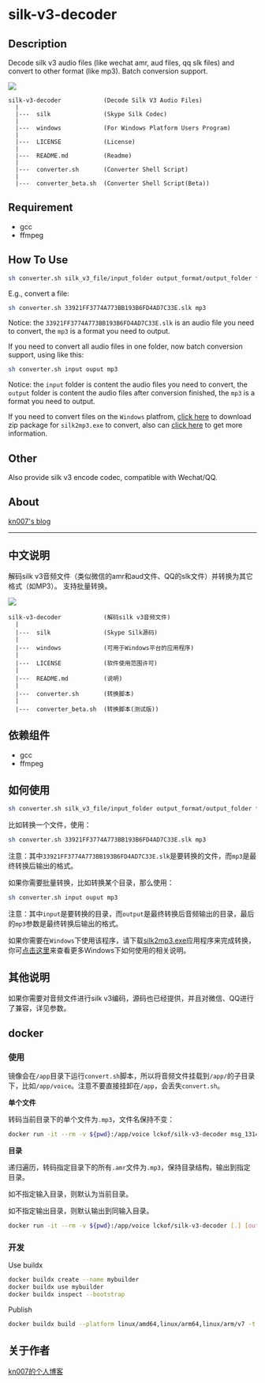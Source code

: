 # silk-v3-decoder

## Description

Decode silk v3 audio files (like wechat amr, aud files, qq slk files) and convert to other format (like mp3).
Batch conversion support.

<a href="https://github.com/kn007/silk-v3-decoder/blob/master/LICENSE"><img src="https://img.shields.io/badge/license-MIT-green.svg?style=flat"></a>

```text
silk-v3-decoder            (Decode Silk V3 Audio Files)
  |
  |---  silk               (Skype Silk Codec)
  |
  |---  windows            (For Windows Platform Users Program)
  |
  |---  LICENSE            (License)
  |
  |---  README.md          (Readme)
  |
  |---  converter.sh       (Converter Shell Script)
  |
  |---  converter_beta.sh  (Converter Shell Script(Beta))
```

## Requirement

* gcc
* ffmpeg

## How To Use

```sh
sh converter.sh silk_v3_file/input_folder output_format/output_folder flag(format)
```

E.g., convert a file:

```sh
sh converter.sh 33921FF3774A773BB193B6FD4AD7C33E.slk mp3
```

Notice: the `33921FF3774A773BB193B6FD4AD7C33E.slk` is an audio file you need to convert, the `mp3` is a format you need to output.

If you need to convert all audio files in one folder, now batch conversion support, using like this:

```sh
sh converter.sh input ouput mp3
```

Notice: the `input` folder is content the audio files you need to convert, the `output` folder is content the audio files after conversion finished, the `mp3` is a format you need to output.

If you need to convert files on the `Windows` platfrom, [click here](https://dl.kn007.net/directlink/silk2mp3.zip "silk2mp3.zip") to download zip package for `silk2mp3.exe` to convert, also can <a href='/windows' target="_blank">click here</a> to get more information.

## Other

Also provide silk v3 encode codec, compatible with Wechat/QQ.

## About

[kn007's blog](https://kn007.net)

***

## 中文说明

解码silk v3音频文件（类似微信的amr和aud文件、QQ的slk文件）并转换为其它格式（如MP3）。
支持批量转换。

<a href="https://github.com/kn007/silk-v3-decoder/blob/master/LICENSE"><img src="https://img.shields.io/badge/license-MIT-green.svg?style=flat"></a>

```text
silk-v3-decoder            (解码silk v3音频文件)
  |
  |---  silk               (Skype Silk源码)
  |
  |---  windows            (可用于Windows平台的应用程序)
  |
  |---  LICENSE            (软件使用范围许可)
  |
  |---  README.md          (说明)
  |
  |---  converter.sh       (转换脚本)
  |
  |---  converter_beta.sh  (转换脚本(测试版))
```

## 依赖组件

* gcc
* ffmpeg

## 如何使用

```sh
sh converter.sh silk_v3_file/input_folder output_format/output_folder flag(format)
```

比如转换一个文件，使用：

```sh
sh converter.sh 33921FF3774A773BB193B6FD4AD7C33E.slk mp3
```

注意：其中`33921FF3774A773BB193B6FD4AD7C33E.slk`是要转换的文件，而`mp3`是最终转换后输出的格式。

如果你需要批量转换，比如转换某个目录，那么使用：

```sh
sh converter.sh input ouput mp3
```

注意：其中`input`是要转换的目录，而`output`是最终转换后音频输出的目录，最后的`mp3`参数是最终转换后输出的格式。

如果你需要在`Windows`下使用该程序，请下载[silk2mp3.exe](https://dl.kn007.net/directlink/silk2mp3.zip "silk2mp3.zip")应用程序来完成转换，你可<a href='/windows' target="_blank">点击这里</a>来查看更多Windows下如何使用的相关说明。

## 其他说明

如果你需要对音频文件进行silk v3编码，源码也已经提供，并且对微信、QQ进行了兼容，详见参数。

## docker

### 使用

镜像会在`/app`目录下运行`convert.sh`脚本，所以将音频文件挂载到`/app/`的子目录下，比如`/app/voice`。注意不要直接挂卸在`/app`，会丢失`convert.sh`。

**单个文件**

转码当前目录下的单个文件为`.mp3`，文件名保持不变：

```sh
docker run -it --rm -v ${pwd}:/app/voice lckof/silk-v3-decoder msg_13141905142479bebcac2e0102.amr [102.mp3]
```

**目录**

递归遍历，转码指定目录下的所有`.amr`文件为`.mp3`，保持目录结构，输出到指定目录。

如不指定输入目录，则默认为当前目录。

如不指定输出目录，则默认输出到同输入目录。

```sh
docker run -it --rm -v ${pwd}:/app/voice lckof/silk-v3-decoder [.] [output]
```

### 开发

Use buildx

```sh
docker buildx create --name mybuilder
docker buildx use mybuilder
docker buildx inspect --bootstrap
```

Publish

```sh
docker buildx build --platform linux/amd64,linux/arm64,linux/arm/v7 -t lckof/silk-v3-decoder:latest --push .
```

## 关于作者

[kn007的个人博客](https://kn007.net)

